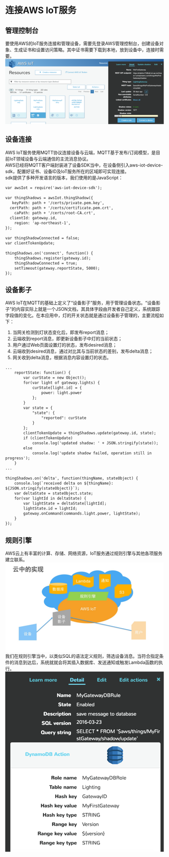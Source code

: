 # 连接AWS IoT服务
## 管理控制台
要使用AWS的IoT服务连接和管理设备，需要先登录AWS管理控制台，创建设备对象、生成证书和设置访问策略。其中证书需要下载到本地，放到设备中，连接时需要。
![aws iot web console](aws-iot-console.png)
## 设备连接
AWS IoT服务使用MQTT协议连接设备与云端，MQTT基于发布/订阅模型，是目前IoT领域设备与云端通信的主流消息协议。  
AWS已经将MQTT客户端封装进了设备SDK当中，在设备侧引入aws-iot-device-sdk，配置好证书、设备ID及IoT服务所在的区域即可实现连接。  
sdk提供了多种开发语言的版本，我们使用的是JavaScript：
```
var awsIot = require('aws-iot-device-sdk');

var thingShadows = awsIot.thingShadow({
   keyPath: path + '/certs/private.pem.key',
  certPath: path + '/certs/certificate.pem.crt',
    caPath: path + '/certs/root-CA.crt',
  clientId: gateway.id,
    region: 'ap-northeast-1',
});

var thingShadowConnected = false;
var clientTokenUpdate;

thingShadows.on('connect', function() {
	thingShadows.register(gateway.id);
	thingShadowConnected = true;
	setTimeout(gateway.reportState, 5000);
});
```
## 设备影子  
AWS IoT在MQTT的基础上定义了“设备影子”服务，用于管理设备状态。“设备影子”的内容实际上就是一个JSON文档，其具体字段由开发者自己定义，系统跟踪字段值的变化。在本应用中，灯的开关状态就是通过设备影子管理的，主要流程如下：  
1. 当网关检测到灯状态变化后，即发布report消息；
1. 云端收到report消息，即更新设备影子中灯的当前状态；
1. 用户通过Web页面设置灯的状态，发布desired消息；
1. 云端收到desired消息，通过对比其与当前状态的差别，发布delta消息；
1. 网关收到delta消息，根据消息内容设置灯的状态。
```
...
	reportState: function() {
		var curState = new Object();
		for(var light of gateway.lights) {
			curState[light.id] = {
				power: light.power
			};
		}
		var state = {
			"state": {
				"reported": curState
			}
		};
		clientTokenUpdate = thingShadows.update(gateway.id, state);
		if (clientTokenUpdate)
			console.log('updated shadow: ' + JSON.stringify(state));
		else
			console.log('update shadow failed, operation still in progress');
	}
...

thingShadows.on('delta', function(thingName, stateObject) {
	console.log(`received delta on ${thingName}: ${JSON.stringify(stateObject)}`);
	var deltaState = stateObject.state;
	for(var lightId in deltaState) {
		var lightState = deltaState[lightId];
		lightState.id = lightId;
		gateway.onCommand(commands.light.power, lightState); 
	}
});
```
## 规则引擎
AWS云上有丰富的计算、存储、网络资源，IoT服务通过规则引擎与其他各项服务建立联系。  
![aws iot cloud arch](lighting-aws-cloud-arch.jpg)
我们在规则引擎当中，以类似SQL的语法定义规则，筛选设备消息。当符合指定条件的消息到达后，系统就就会将其插入数据库、发送通知或触发Lambda函数的执行。
![aws iot rule](lighting-aws-rule.png)